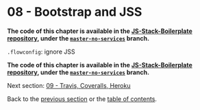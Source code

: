 # 08 - Bootstrap and JSS

**The code of this chapter is available in the [JS-Stack-Boilerplate repository](https://github.com/verekia/js-stack-boilerplate), under the [`master-no-services`](https://github.com/verekia/js-stack-boilerplate/tree/master-no-services) branch.**

`.flowconfig`: ignore JSS

**The code of this chapter is available in the [JS-Stack-Boilerplate repository](https://github.com/verekia/js-stack-boilerplate), under the [`master-no-services`](https://github.com/verekia/js-stack-boilerplate/tree/master-no-services) branch.**

Next section: [09 - Travis, Coveralls, Heroku](/tutorial/09-travis-coveralls-heroku#09---travis-coveralls-and-heroku)

Back to the [previous section](/tutorial/07-socket-io#07---socketio) or the [table of contents](https://github.com/verekia/js-stack-from-scratch#table-of-contents).
